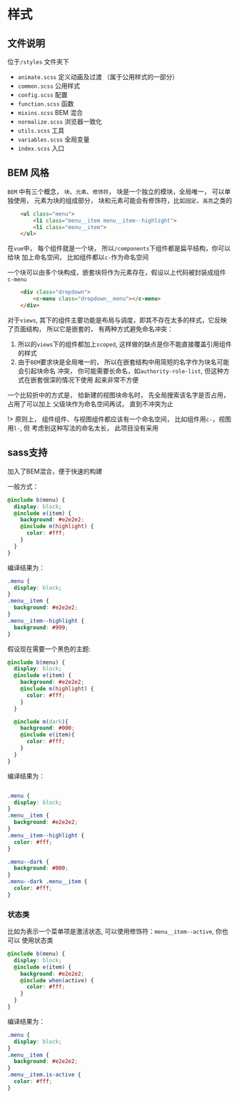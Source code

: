 # 样式

## 文件说明

位于`/styles` 文件夹下

- `animate.scss`   定义动画及过渡 （属于公用样式的一部分）
- `common.scss`    公用样式
- `config.scss`    配置
- `function.scss`   函数
- `mixins.scss`   BEM 混合
- `normalize.scss`  浏览器一致化
- `utils.scss`  工具
- `variables.scss`  全局变量
- `index.scss`  入口


## BEM 风格

`BEM` 中有三个概念， `块`、`元素`、`修饰符`， 块是一个独立的模块，全局唯一， 可以单独使用，
元素为块的组成部分， 块和元素可能会有修饰符，比如`固定`、`高亮`之类的

```html
    <ul class="menu">
        <li class="menu__item menu__item--highlight">
        <li class="menu__item">
    </ul>
```

在`vue`中， 每个组件就是一个块， 所以`/components`下组件都是扁平结构，你可以给块
加上命名空间， 比如组件都以`c-`作为命名空间

一个块可以由多个块构成，嵌套块将作为元素存在，假设以上代码被封装成组件`c-menu`

```html
    <div class="dropdown">
        <c-menu class="dropdown__menu"></c-menu>
    </div>
```

对于`views`, 其下的组件主要功能是布局与调度，即其不存在太多的样式，它反映了页面结构，
所以它是嵌套的， 有两种方式避免命名冲突：

1. 所以的`views`下的组件都加上`scoped`, 这样做的缺点是你不能直接覆盖引用组件的样式
2. 由于`BEM`要求块是全局唯一的， 所以在嵌套结构中用简短的名字作为块名可能会引起块命名
冲突， 你可能需要长命名，如`authority-role-list`, 但这种方式在嵌套很深的情况下使用
起来非常不方便

一个比较折中的方式是， 给新建的视图块命名时， 先全局搜索该名字是否占用， 占用了可以加上
父级块作为命名空间再试， 直到不冲突为止

!> 原则上， 组件组件、与视图组件都应该有一个命名空间， 比如组件用`c-`，视图用`l-`, 但
考虑到这种写法的命名太长， 此项目没有采用


## sass支持

加入了BEM混合，便于快速的构建

一般方式：

```scss
@include b(menu) {
  display: block;
  @include e(item) {
    background: #e2e2e2;
    @include m(highlight) {
      color: #fff;
    }
  }
}
```

编译结果为：

```css
.menu {
  display: block;
}
.menu__item {
  background: #e2e2e2;
}
.menu__item--highlight {
  background: #999;
}

```

假设现在需要一个黑色的主题:
```scss
@include b(menu) {
  display: block;
  @include e(item) {
    background: #e2e2e2;
    @include m(highlight) {
      color: #fff;
    }
  }

  @include m(dark){
    background: #000;
    @include e(item){
      color: #fff;
    }
  }
}
```


编译结果为：

```css

.menu {
  display: block;
}
.menu__item {
  background: #e2e2e2;
}
.menu__item--highlight {
  color: #fff;
}

.menu--dark {
  background: #000;
}
.menu--dark .menu__item {
  color: #fff;
}

```

### 状态类

比如为表示一个菜单项是激活状态, 可以使用修饰符：`menu__item--active`, 你也可以
使用状态类

```scss
@include b(menu) {
  display: block;
  @include e(item) {
    background: #e2e2e2;
    @include when(active) {
      color: #fff;
    }
  }
}
```


编译结果为：

```css
.menu {
  display: block;
}
.menu__item {
  background: #e2e2e2;
}
.menu__item.is-active {
  color: #fff;
}

```

